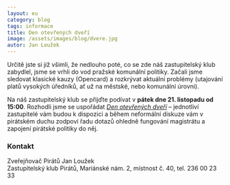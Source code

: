 ```yaml
---
layout: eu
category: blog
tags: informace
title: Den otevřených dveří
image: /assets/images/blog/dvere.jpg
autor: Jan Loužek
---
```


Určitě jste si již všimli, že nedlouho poté, co se zde náš zastupitelský klub zabydlel, jsme se vrhli do vod pražské komunální politiky. Začali jsme sledovat klasické kauzy (Opencard) a rozkrývat aktuální problémy (utajování platů vysokých úředníků, ať už na městské, nebo komunální úrovni).
 
Na náš zastupitelský klub se přijďte podívat v **pátek dne 21. listopadu od 15:00**. Rozhodli jsme se uspořádat *[Den otevřených dveří][1]* – jednotliví zastupitelé vám budou k dispozici a během neformální diskuze vám v pirátském duchu zodpoví řadu dotazů ohledně fungování magistrátu a zapojení pirátské politiky do něj. 

### Kontakt
Zveřejňovač Pirátů Jan Loužek  
Zastupitelský klub Pirátů, Mariánské nám. 2, místnost č. 40, tel. 236 00 23 33

  [1]: https://www.facebook.com/events/725592030859955/
